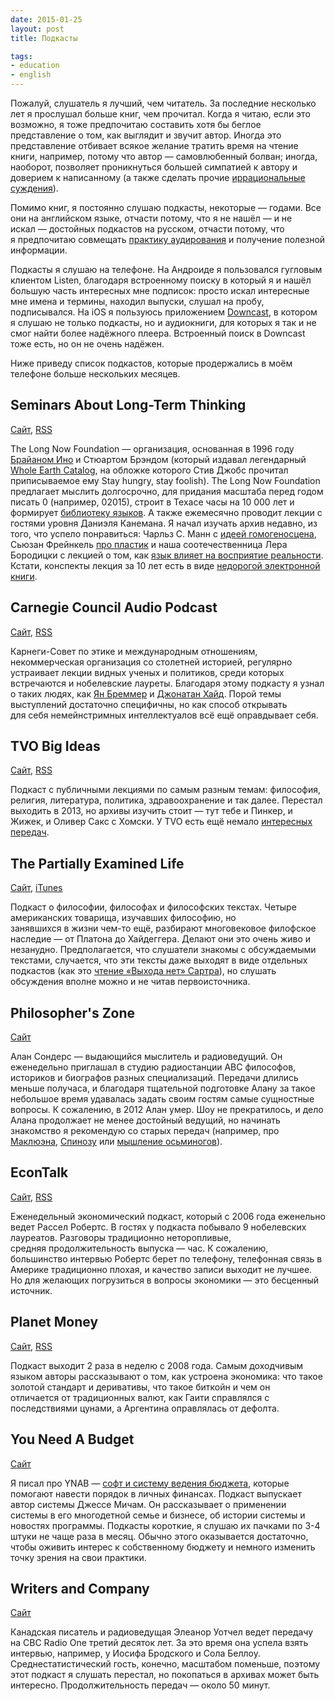 ```yaml
---
date: 2015-01-25
layout: post
title: Подкасты

tags:
- education
- english
---
```



Пожалуй, слушатель я лучший, чем читатель. За последние несколько лет я прослушал больше книг, чем прочитал. Когда я читаю, если это возможно, я тоже предпочитаю составить хотя бы беглое представление о том, как выглядит и звучит автор. Иногда это представление отбивает всякое желание тратить время на чтение книги, например, потому что автор — самовлюбенный болван; иногда, наоборот, позволяет проникнуться большей симпатией к автору и доверием к написанному (а также сделать прочие [иррациональные суждения](https://ru.wikipedia.org/wiki/Ad_hominem)).

Помимо книг, я постоянно слушаю подкасты, некоторые — годами. Все они на английском языке, отчасти потому, что я не нашёл — и не искал — достойных подкастов на русском, отчасти потому, что я предпочитаю совмещать [практику аудирования](http://glebkalinin.ru/on-english-with-aienn/) и получение полезной информации. 

Подкасты я слушаю на телефоне. На Андроиде я пользовался гугловым клиентом Listen, благодаря встроенному поиску в который я и нашёл большую часть интересных мне подписок: просто искал интересные мне имена и термины, находил выпуски, слушал на пробу, подписывался. На iOS я пользуюсь приложением <a href="https://itunes.apple.com/ru/app/downcast/id393858566?mt=8&uo=4&at=10lthk" target="itunes_store">Downcast</a>, в котором я слушаю не только подкасты, но и аудиокниги, для которых я так и не смог найти более надёжного плеера. Встроенный поиск в Downcast тоже есть, но он не очень надёжен.

Ниже приведу список подкастов, которые продержались в моём телефоне больше нескольких месяцев. 

<!-- more -->


## Seminars About Long-Term Thinking

[Сайт](http://longnow.org/seminars/podcast/), [RSS](http://longnow.org/projects/seminars/SALT.xml)

The Long Now Foundation — организация, основанная в 1996 году [Брайаном Ино](http://glebkalinin.ru/brian-eno/) и Стюартом Брэндом (который издавал легендарный [Whole Earth Catalog](https://en.wikipedia.org/wiki/Whole_Earth_Catalog), на обложке которого Стив Джобс прочитал приписываемое ему Stay hungry, stay foolish). The Long Now Foundation предлагает мыслить долгосрочно, для придания масштаба перед годом писать 0 (например, 02015), строит в Техасе часы на 10 000 лет и формирует [библиотеку языков](http://rosettaproject.org/). А также ежемесячно проводит лекции с гостями уровня Даниэля Канемана. Я начал изучать архив недавно, из того, что успело понравиться: Чарльз С. Манн с [идеей гомогеносцена](http://longnow.org/seminars/02012/apr/23/living-homogenocene-first-500-years/), Сьюзан Фрейнкель [про пластик](http://longnow.org/seminars/02012/may/22/eternal-plastic-toxic-love-story/) и наша соотечественница Лера Бородицки с лекцией о том, как [язык влияет на восприятие реальности](http://longnow.org/seminars/02010/oct/26/how-language-shapes-thought/). Кстати, конспекты лекция за 10 лет есть в виде [недорогой электронной книги](http://www.amazon.com/gp/product/B005I57M4O/ref=as_li_tl?ie=UTF8&camp=1789&creative=390957&creativeASIN=B005I57M4O&linkCode=as2&tag=glebkali-20&linkId=KLON3YETORMMDEZ3). 


## Carnegie Council Audio Podcast

[Сайт](http://www.carnegiecouncil.org/resources/audio/rss/index.html), [RSS](http://www.carnegiecouncil.org/resources/audio/rss/feed.xml)

Карнеги-Совет по этике и международным отношениям, некоммерческая организация со столетней историей, регулярно устраивает лекции видных ученых и политиков, среди которых встречаются и нобелевские лауреты. Благодаря этому подкасту я узнал о таких людях, как [Ян Бреммер](http://glebkalinin.ru/ian-bremmer-on-internet/) и [Джонатан Хайд](http://www.carnegiecouncil.org/studio/thought-leaders/leaders/haidt-jonathan/index.html#section-26000). Порой темы выступлений достаточно специфичны, но как способ открывать для себя немейнстримных интеллектуалов всё ещё оправдывает себя.

## TVO Big Ideas

[Сайт](http://bigideas.tvo.org/podcasts), [RSS](http://feeds.tvo.org/tvobigideas)

Подкаст с публичными лекциями по самым разным темам: философия, религия, литература, политика, здравоохранение и так далее. Перестал выходить в 2013, но архивы изучить стоит — тут тебе и Пинкер, и Жижек, и Оливер Сакс с Хомски. У TVO есть ещё немало [интересных передач](http://tvo.org/podcasts).

## The Partially Examined Life

[Сайт](http://www.partiallyexaminedlife.com/), [iTunes](http://itunes.apple.com/podcast/the-partially-examined-life/id318345767)

Подкаст о философии, философах и философских текстах. Четыре американских товарища, изучавших философию, но занявшихся в жизни чем-то ещё,  разбирают многовековое филофское наследие — от Платона до Хайдеггера. Делают они это очень живо и незанудно. Предполагается, что слушатели знакомы с обсуждаемыми текстами, случается, что эти тексты даже выходят в виде отдельных подкастов (как это [чтение «Выхода нет» Сартра](http://www.partiallyexaminedlife.com/2014/01/02/sartres-no-exit-read-with-lucy-lawless-jaime-murray/)), но слушать обсуждения вполне можно и не читав первоисточника. 


## Philosopher's Zone

[Сайт](http://www.abc.net.au/radionational/programs/philosopherszone/)

Алан Сондерс — выдающийся мыслитель и радиоведущий. Он еженедельно приглашал в студию радиостанции ABC философов, историков и биографов разных специализаций. Передачи длились меньше получаса, и благодаря тщательной подготовке Алану за такое небольшое время удавалась задать своим гостям самые сущностные вопросы. К сожалению, в 2012 Алан умер. Шоу не прекратилось, и дело Алана продолжает не менее достойный ведущий, но начинать знакомство я рекомендую со старых передач (например, про [Маклюэна](http://www.abc.net.au/radionational/programs/philosopherszone/the-conservative-marshall-mcluhan/2923342), [Спинозу](http://www.abc.net.au/radionational/programs/philosopherszone/an-atheists-god-the-paradox-of-spinoza/2953446) или [мышление осьминогов](http://www.abc.net.au/radionational/programs/philosopherszone/how-do-octopuses-think/3692530)).

## EconTalk

[Сайт](http://www.econtalk.org/), [RSS](http://files.libertyfund.org/econtalk/EconTalk.xml)

Еженедельный экономический подкаст, который с 2006 года еженельно ведет Рассел Робертс. В гостях у подкаста побывало 9 нобелевских лауреатов. Разговоры традиционно неторопливые, средняя продолжительность выпуска — час. К сожалению, большинство интервью Робертс берет по телефону, телефонная связь в Америке традиционно плохая, и качество записи выходит не лучшее. Но для желающих погрузиться в вопросы экономики — это бесценный источник.

## Planet Money

[Сайт](http://www.npr.org/blogs/money/), [RSS](http://www.npr.org/rss/rss.php?id=127413729)

Подкаст выходит 2 раза в неделю с 2008 года. Самым доходчивым языком авторы рассказывают о том, как устроена экономика: что такое золотой стандарт и деривативы, что такое биткойн и чем он отличается от традиционных валют, как Гаити справлялся с последствиями цунами, а Аргентина оправлялась от дефолта.


## You Need A Budget

[Сайт](http://www.youneedabudget.com/blog/c/podcast/)

Я писал про YNAB — [софт и систему ведения бюджета](http://glebkalinin.ru/ynab), которые помогают навести порядок в личных финансах. Подкаст выпускает автор системы Джессе Мичам. Он рассказывает о применении системы в его многодетной семье и бизнесе, об истории системы и новостях программы. Подкасты короткие, я слушаю их пачками по 3-4 штуки не чаще раза в месяц. Обычно этого оказывается достаточно, чтобы оживить интерес к собственному бюджету и немного изменить точку зрения на свои практики.


## Writers and Company

[Сайт](http://www.cbc.ca/radio/writersandcompany)

Канадская писатель и радиоведущая Элеанор Уотчел ведет передачу на CBC Radio One третий десяток лет. За это время она успела взять интервью, например, у Иосифа Бродского и Сола Беллоу. Среднестатистический гость, конечно, масштабом поменьше, поэтому этот подкаст я слушать перестал, но покопаться в архивах может быть интересно. Продолжительность передач — около 50 минут.